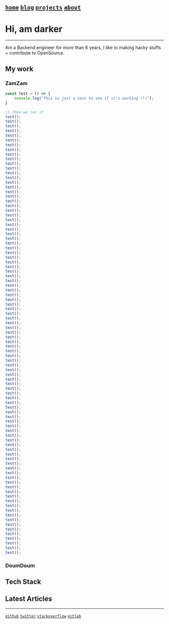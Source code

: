 [`home`](/) [`blog`](/blogs/) [`projects`](/projects/) [`about`](/about)
---

# Hi, am darker
----------------
Am a Backend engineer for more than 6 years,
I like to making hacky stuffs + contribute to OpenSource.


## My work
### ZamZam
```javascript
const test = () => {
    console.log("This is just a test to see if it's working !!!");
}

// then we run it
test();
test();
test();
test();
test();
test();
test();
test();
test();
test();
test();
test();
test();
test();
test();
test();
test();
test();
test();
test();
test();
test();
test();
test();
test();
test();
test();
test();
test();
test();
test();
test();
test();
test();
test();
test();
test();
test();
test();
test();
test();
test();
test();
test();
test();
test();
test();
test();
test();
test();
test();
test();
test();
test();
test();
test();
test();
test();
test();
test();
test();
test();
test();
test();
test();
test();
test();
test();
test();
test();
test();
test();
test();
test();
test();
test();
test();
test();
test();
test();
test();
test();
test();
test();
test();
test();
test();
test();
test();
test();
test();
test();
test();
test();
```

### DoumDoum

## Tech Stack
<!-- this content should static -->

## Latest Articles
<!-- TODO: this content should be generated -->

---
[`github`](/ "github.com") [`twitter`](/blogs/ "twitter.com") [`stackoverflow`](/projects/ "stackoverflow.com") [`gitlab`](/about "gitlab.com")
